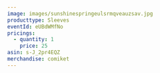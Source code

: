 ```yaml
---
image: images/sunshinespringeulsrmqveauzsav.jpg
producttype: Sleeves
eventId: eUBdWMfNo
pricings:
  - quantity: 1
    price: 25
asin: s-J_2pr4EQZ
merchandise: comiket
---
```

